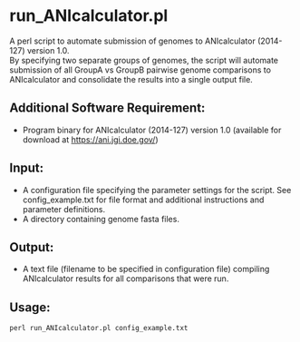 # run_ANIcalculator.pl

A perl script to automate submission of genomes to ANIcalculator (2014-127) version 1.0.  
By specifying two separate groups of genomes, the script will automate submission of all GroupA vs GroupB pairwise genome comparisons to ANIcalculator and consolidate the results into a single output file.

## Additional Software Requirement:
- Program binary for ANIcalculator (2014-127) version 1.0 (available for download at https://ani.jgi.doe.gov/)  

## Input:
- A configuration file specifying the parameter settings for the script. See config_example.txt for file format and additional instructions and parameter definitions.  
- A directory containing genome fasta files.  

## Output:
- A text file (filename to be specified in configuration file) compiling ANIcalculator results for all comparisons that were run. 

## Usage:
`perl run_ANIcalculator.pl config_example.txt`
